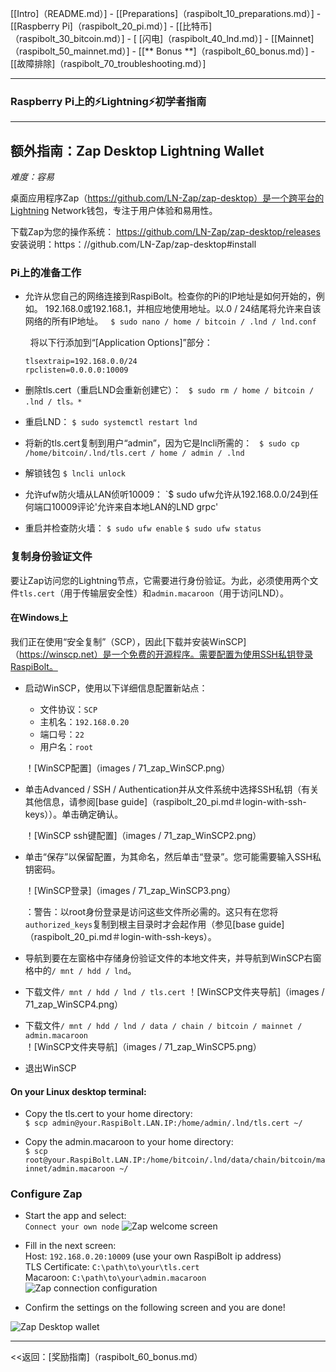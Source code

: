 [[Intro]（README.md）]  -  [[Preparations]（raspibolt_10_preparations.md）]  -  [[Raspberry Pi]（raspibolt_20_pi.md）]  -  [[比特币]（raspibolt_30_bitcoin.md）]  -  [ [闪电]（raspibolt_40_lnd.md）]  -  [[Mainnet]（raspibolt_50_mainnet.md）]  -  [[** Bonus **]（raspibolt_60_bonus.md）]  -  [[故障排除]（raspibolt_70_troubleshooting.md）]

------

### Raspberry Pi上的️⚡Lightning️⚡初学者指南

------

## 额外指南：Zap Desktop Lightning Wallet
*难度：容易*

桌面应用程序Zap（https://github.com/LN-Zap/zap-desktop）是一个跨平台的Lightning Network钱包，专注于用户体验和易用性。

下载Zap为您的操作系统：
https://github.com/LN-Zap/zap-desktop/releases
安装说明：https：//github.com/LN-Zap/zap-desktop#install

### Pi上的准备工作

* 允许从您自己的网络连接到RaspiBolt。检查你的Pi的IP地址是如何开始的，例如。 192.168.0或192.168.1，并相应地使用地址。以.0 / 24结尾将允许来自该网络的所有IP地址。
    `$ sudo nano / home / bitcoin / .lnd / lnd.conf`

    将以下行添加到“[Application Options]”部分：
   ```
   tlsextraip=192.168.0.0/24
   rpclisten=0.0.0.0:10009
   ```

* 删除tls.cert（重启LND会重新创建它）：
    `$ sudo rm / home / bitcoin / .lnd / tls。*`

* 重启LND：
  `$ sudo systemctl restart lnd`

* 将新的tls.cert复制到用户“admin”，因为它是lncli所需的：
    `$ sudo cp /home/bitcoin/.lnd/tls.cert / home / admin / .lnd`

* 解锁钱包
  `$ lncli unlock`

* 允许ufw防火墙从LAN侦听10009：
  `$ sudo ufw允许从192.168.0.0/24到任何端口10009评论'允许来自本地LAN的LND grpc'

 * 重启并检查防火墙：
  `$ sudo ufw enable`
  `$ sudo ufw status`

### 复制身份验证文件
要让Zap访问您的Lightning节点，它需要进行身份验证。为此，必须使用两个文件`tls.cert`（用于传输层安全性）和`admin.macaroon`（用于访问LND）。

#### 在Windows上
我们正在使用“安全复制”（SCP），因此[下载并安装WinSCP]（https://winscp.net）是一个免费的开源程序。需要配置为使用SSH私钥登录RaspiBolt。

* 启动WinSCP，使用以下详细信息配置新站点：
  * 文件协议：`SCP`
  * 主机名：`192.168.0.20`
  * 端口号：`22`
  * 用户名：`root`

  ！[WinSCP配置]（images / 71_zap_WinSCP.png）

* 单击Advanced / SSH / Authentication并从文件系统中选择SSH私钥（有关其他信息，请参阅[base guide]（raspibolt_20_pi.md＃login-with-ssh-keys））。单击确定确认。

  ！[WinSCP ssh键配置]（images / 71_zap_WinSCP2.png）

* 单击“保存”以保留配置，为其命名，然后单击“登录”。您可能需要输入SSH私钥密码。

  ！[WinSCP登录]（images / 71_zap_WinSCP3.png）

  ：警告：以root身份登录是访问这些文件所必需的。这只有在您将`authorized_keys`复制到根主目录时才会起作用（参见[base guide]（raspibolt_20_pi.md＃login-with-ssh-keys）。

* 导航到要在左窗格中存储身份验证文件的本地文件夹，并导航到WinSCP右窗格中的`/ mnt / hdd / lnd`。

* 下载文件`/ mnt / hdd / lnd / tls.cert`
  ！[WinSCP文件夹导航]（images / 71_zap_WinSCP4.png）

* 下载文件`/ mnt / hdd / lnd / data / chain / bitcoin / mainnet / admin.macaroon`
  ！[WinSCP文件夹导航]（images / 71_zap_WinSCP5.png）

* 退出WinSCP

#### On your Linux desktop terminal:  

* Copy the tls.cert to your home directory:  
  `$ scp admin@your.RaspiBolt.LAN.IP:/home/admin/.lnd/tls.cert ~/`

* Copy the admin.macaroon to your home directory:  
  `$ scp root@your.RaspiBolt.LAN.IP:/home/bitcoin/.lnd/data/chain/bitcoin/mainnet/admin.macaroon ~/`

### Configure Zap

* Start the app and select:  
  ```Connect your own node```
  ![Zap welcome screen](images/71_zap_desktop1.png)


* Fill in the next screen:  
  Host: `192.168.0.20:10009` (use your own RaspiBolt ip address)  
  TLS Certificate: `C:\path\to\your\tls.cert`  
  Macaroon: `C:\path\to\your\admin.macaroon`  
  ![Zap connection configuration](images/71_zap_desktop2.png)

* Confirm the settings on the following screen and you are done!

![Zap Desktop wallet](images/71_zap_desktop4.png)

------

<<返回：[奖励指南]（raspibolt_60_bonus.md）

